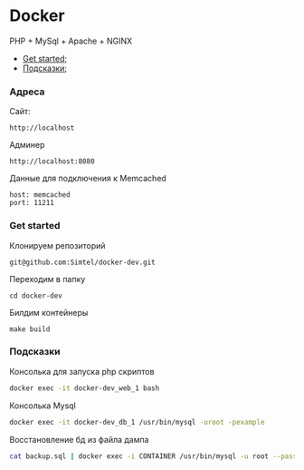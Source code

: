 # Docker 

PHP + MySql + Apache + NGINX

 + [Get started](#getstarted);
 + [Подсказки](#helpers);

### Адреса

Сайт:
```
http://localhost
```

Админер
```
http://localhost:8080
```

Данные для подключения к Memcached
```
host: memcached
port: 11211
```

### <a name="getstarted"></a> Get started

Клонируем репозиторий
```console
git@github.com:Simtel/docker-dev.git
```
Переходим в папку
```console
cd docker-dev
``` 

Билдим контейнеры
```console
make build
```

### <a name="helpers"></a> Подсказки
Консолька для запуска php скриптов

```sh
docker exec -it docker-dev_web_1 bash
```

Консолька Mysql
```sh
docker exec -it docker-dev_db_1 /usr/bin/mysql -uroot -pexample
```

Восстановление бд из файла дампа
```sh
cat backup.sql | docker exec -i CONTAINER /usr/bin/mysql -u root --password=root DATABASE
```


